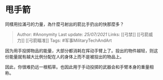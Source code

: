 # 甩手箭
同樣用拉滿弓的力量，為什麼弓射出的箭比手扔出的快那麼多？

> Author: #Anonymity
Last update: *25/07/2021* 
Links:   [[弓禁]] [[弓箭威力]] [[弓箭瞄准]]
Tags: #军事MilitaryTechAndArt 

因为用手投掷物品的能量，大部分都消耗在挥动手臂上了。投出的物件越轻，则这份能量就有越大比例分配在人的身体上而不是被投出的物品上。

  

因此，你很难扔远一根稻草。也因此用于手动投掷的武器会和手臂本身的重量相称。